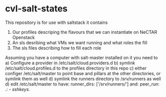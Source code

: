 cvl-salt-states
===============
This repository is for use with saltstack
it contains
1) Our profiles descriping the flavours that we can instantiate on NeCTAR Openstack
2) An sls desribing what VMs we want running and what roles the fill
3) The sls files describing how to fill each role

Assuming you have a computer with salt-master installed on it you need to 
a) Configure a provider in /etc/salt/cloud.providers.d
b) symlink /etc/salt/cloud.profiles.d to the profiles directory in this repo
c) either configer /etc/salt/master to point base and pillars at the other directories, or symlink them as well
d) symlink the runners directory to /srv/runners as well
d) edit /etc/salt/master to have:
 runner_dirs: ['/srv/runners/']
and:
 peer_run:
   .*:
     - sshkeys.*

